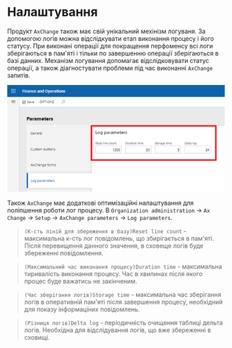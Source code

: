 # Налаштування 

Продукт `AxChange` також має свій унікальний мехінізм логуваня. За допомогою логів можна відслідкувати етап виконання процесу і його статусу. При виконані операції для покращення перфоменсу всі логи зберігаються в пам'яті і тільки по завершенню операції зберігаються в базі данних. Механізм логування допомагає відслідковувати статус операції, а також діагностувати проблеми під час виконанні `AxChange` запитів.

![](../_media/log_setup.png)

Також `AxChange` має додаткові оптимізаційні налаштування для поліпшення роботи лог процесу. В `Organization administration` -> `Ax Change` -> `Setup` -> `AxChange parameters` -> `Log parameters`.

> `(К-сть ліній для збереження в базу)Reset line count` - максимальна к-сть лог повідомлень, що збирігається в пам'яті. Після перевищення данного значення, в сховеще логів буде збереженні повідомлення.

> `(Максимальний час виконання процесу)Duration time` - максимальна тиривалість виконання процесу. Час в хвилинах після якого процес буде важатись не закінченим.

> `(Час зберігання логів)Storage time` - максимальна час зберігання логів в оперативній пам'яті після завершення процесу, необхідний для показу інформаціних повідомлень.

> `(Різниця логів)Delta log` - періодичність очищення таблиці дельта логів. Необхідна для відслідування логів, що вже збереженні в сховищі.